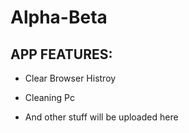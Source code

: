 # Alpha-Beta




                 


## APP FEATURES:

- Clear Browser Histroy

- Cleaning Pc

- And other stuff will be uploaded here
